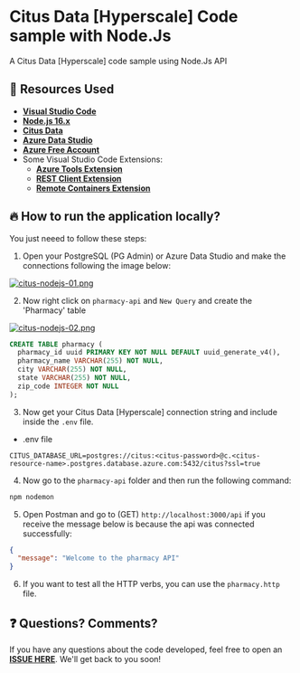 # Citus Data [Hyperscale] Code sample with Node.Js

A Citus Data [Hyperscale] code sample using Node.Js API

## 🚀 Resources Used

- **[Visual Studio Code](https://code.visualstudio.com/?WT.mc_id=javascript-72292-gllemos)**
- **[Node.js 16.x](https://nodejs.org/en/)**
- **[Citus Data](https://www.citusdata.com/product/hyperscale-citus/?WT.mc_id=javascript-72292-gllemos)**
- **[Azure Data Studio](https://docs.microsoft.com/sql/azure-data-studio/download-azure-data-studio?view=sql-server-ver16&WT.mc_id=javascript-72292-gllemos)**
- **[Azure Free Account](https://azure.microsoft.com/?WT.mc_id=javascript-72292-gllemos)**
- Some Visual Studio Code Extensions:
  - **[Azure Tools Extension](https://marketplace.visualstudio.com/items?itemName=ms-vscode.vscode-node-azure-pack&WT.mc_id=javascript-72292-gllemos)**
  - **[REST Client Extension](https://marketplace.visualstudio.com/items?itemName=humao.rest-client&WT.mc_id=javascript-72292-gllemos)**
  - **[Remote Containers Extension](https://marketplace.visualstudio.com/items?itemName=ms-vscode-remote.remote-containers)**

## 🔥 How to run the application locally? 

You just neeed to follow these steps:

1. Open your PostgreSQL (PG Admin) or Azure Data Studio and make the connections following the image below:

[![citus-nodejs-01.png](https://i.postimg.cc/D0XcSxtg/citus-nodejs-01.png)](https://postimg.cc/9wc9SYXR)

2. Now right click on `pharmacy-api` and `New Query` and create the 'Pharmacy' table

[![citus-nodejs-02.png](https://i.postimg.cc/Hk91Jzmd/citus-nodejs-02.png)](https://postimg.cc/4YySqznS)

```sql
CREATE TABLE pharmacy (
  pharmacy_id uuid PRIMARY KEY NOT NULL DEFAULT uuid_generate_v4(),
  pharmacy_name VARCHAR(255) NOT NULL,
  city VARCHAR(255) NOT NULL,
  state VARCHAR(255) NOT NULL,
  zip_code INTEGER NOT NULL
);
```

3. Now get your Citus Data [Hyperscale] connection string and include inside the `.env` file.

* .env file

```text
CITUS_DATABASE_URL=postgres://citus:<citus-password>@c.<citus-resource-name>.postgres.database.azure.com:5432/citus?ssl=true
```

4. Now go to the `pharmacy-api` folder and then run the following command:

```bash
npm nodemon
```

5. Open Postman and go to (GET) `http://localhost:3000/api` if you receive the message below is because the api was connected successfully:

```json
{
  "message": "Welcome to the pharmacy API"
}
``` 

6. If you want to test all the HTTP verbs, you can use the `pharmacy.http` file.

## ❓ Questions? Comments?

If you have any questions about the code developed, feel free to open an **[ISSUE HERE](https://github.com/glaucia86/citusdata-nodejs-code-sample/issues)**. We'll get back to you soon!
